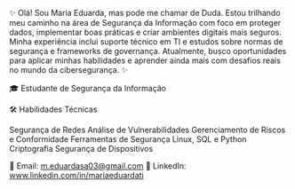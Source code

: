 ✨ Olá! Sou Maria Eduarda, mas pode me chamar de Duda. Estou trilhando meu caminho na área de Segurança da Informação com foco em proteger dados, implementar boas práticas e criar ambientes digitais mais seguros. Minha experiência inclui suporte técnico em TI e estudos sobre normas de segurança e frameworks de governança. Atualmente, busco oportunidades para aplicar minhas habilidades e aprender ainda mais com desafios reais no mundo da cibersegurança. ✨

🎓 Estudante de Segurança da Informação 

🛠️ Habilidades Técnicas

Segurança de Redes
Análise de Vulnerabilidades 
Gerenciamento de Riscos e Conformidade 
Ferramentas de Segurança 
Linux, SQL e Python
Criptografia 
Segurança de Dispositivos

📧 Email: m.eduardasa03@gmail.com
💼 LinkedIn: www.linkedin.com/in/mariaeduardati
